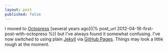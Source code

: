 ```yaml
---
layout: post
published: false
---
```

I moved to [Octopress][octopress] [several years ago]({% post_url 2012-04-18-first-post-with-octopress %}) but I've always found it somewhat confusing.
I've now switched to using plain [Jekyll] via [GitHub Pages].
Things may look a little rough at the moment.

[octopress]: http://octopress.org
[Jekyll]: http://jekyllrb.com
[GitHub Pages]: https://pages.github.com
